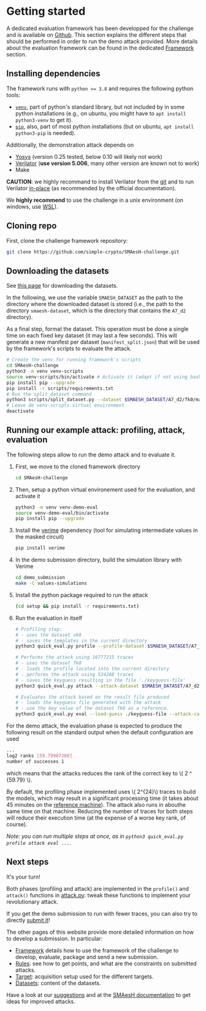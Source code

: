 # Getting started

A dedicated evaluation framework has been developped for the challenge and is
available on [Github](https://github.com/simple-crypto/SMAesH-challenge). This
section explains the different steps that should be performed in order to run
the demo attack provided. More details about the evaluation framework can be
found in the dedicated [Framework](./framework.md) section.

## Installing dependencies

The framework runs with `python >= 3.8` and requires the following python tools:
- [`venv`](https://docs.python.org/3/library/venv.html), part of python's
  standard library, but not included by in some python installations
  (e.g., on ubuntu, you might have to `apt install python3-venv` to get it). 
- [`pip`](https://pip.pypa.io/en/stable/installation/), also, part of most
  python installations (but on ubuntu, `apt install python3-pip` is needed).

Additionally, the demonstration attack depends on
* [Yosys](https://yosyshq.net/yosys/) (version 0.25 tested, below 0.10 will likely not work)
* [Verilator](https://veripool.org/guide/latest/install.html#git-quick-install) (**use version 5.006**, many other version are known not to work)
* Make

**CAUTION**: we highly recommand to install Verilator from the
[git](https://github.com/verilator/verilator) and to run Verilator
[in-place](https://veripool.org/guide/latest/install.html#run-in-place-from-verilator-root) (as recommended by the official documentation).

We **highly recommend** to use the challenge in a unix environment (on windows,
use [WSL](https://learn.microsoft.com/en-us/windows/wsl/install)).

## Cloning repo

First, clone the challenge framework repository:
```bash
git clone https://github.com/simple-crypto/SMAesH-challenge.git
```

## Downloading the datasets

See [this page](./datasets_download.md) for downloading the datasets.

In the following, we use the variable `SMAESH_DATASET` as the path to the directory where the
downloaded dataset is stored (i.e., the path to the directory `smaesh-dataset`,
which is the directory that contains the `A7_d2` directory). 

As a final step, format the dataset.
This operation must be done a single time on each fixed key dataset (it may last a few seconds).
This will generate a new manifest per dataset (`manifest_split.json`) that will be used by the framework's scripts to evaluate the attack.
```bash
# Create the venv for running framework's scripts
cd SMAesH-challenge
python3 -m venv venv-scripts
source venv-scripts/bin/activate # Activate it (adapt if not using bash shell)
pip install pip --upgrade 
pip install -r scripts/requirements.txt
# Run the split_dataset command
python3 scripts/split_dataset.py --dataset $SMAESH_DATASET/A7_d2/fk0/manifest.json 
# Leave de venv-scripts virtual environment
deactivate
```

## Running our example attack: profiling, attack, evaluation

The following steps allow to run the demo attack and to evaluate it.  

1. First, we move to the cloned framework directory
    ```bash
    cd SMAesH-challenge
    ```
1. Then, setup a python virtual environement used for the evaluation, and activate it
    ```bash
    python3 -m venv venv-demo-eval
    source venv-demo-eval/bin/activate
    pip install pip --upgrade 
    ```
1. Install the [verime](https://github.com/simple-crypto/verime) dependency (tool for simulating intermediate values in the masked circuit)
    ```bash
    pip install verime
    ```
1. In the demo submission directory, build the simulation library with Verime
    ```bash
    cd demo_submission
    make -C values-simulations 
    ```
1. Install the python package required to run the attack
    ```bash
    (cd setup && pip install -r requirements.txt)
    ```
1. Run the evaluation in itself 
    ```bash
    # Profiling step:
    # - uses the dataset vk0
    # - saves the templates in the current directory
    python3 quick_eval.py profile --profile-dataset $SMAESH_DATASET/A7_d2/vk0/manifest.json --attack-case A7_d2 --save-profile .
    
    # Performs the attack using 16777215 traces 
    # - uses the dataset fk0
    # - loads the profile located into the current directory
    # - performs the attack using 524288 traces
    # - saves the keyguess resulting in the file './keyguess-file'
    python3 quick_eval.py attack --attack-dataset $SMAESH_DATASET/A7_d2/fk0/manifest_split.json --attack-case A7_d2 --load-profile . --save-guess ./keyguess-file --n-attack-traces 16777216

    # Evaluates the attack based on the result file produced
    # - loads the keyguess file generated with the attack
    # - use the key value of the dataset fk0 as a reference.
    python3 quick_eval.py eval --load-guess ./keyguess-file --attack-case A7_d2 --attack-dataset $SMAESH_DATASET/A7_d2/fk0/manifest_split.json
    ```
For the demo attack, the evaluation phase is expected to 
produce the following result on the standard output when the default configuration are used
```bash
...
log2 ranks [59.79907288]
number of successes 1
```
which means that the attacks reduces the rank of the correct key to \\( 2 ^
{59.79} \\).

By default, the profiling phase implemented uses \\( 2^{24}\\)
traces to build the models, which may result in a significant
processing time (it takes about 45 minutes on the [reference machine](./rules.html#evaluation-limits)).
The attack also runs in abouthe same time on that machine.
Reducing the number of traces for both steps will reduce their execution time
(at the expense of a worse key rank, of course).

*Note: you can run multiple steps at once, as in `python3 quick_eval.py profile attack eval ...`.*

## Next steps

It's your turn!

Both phases (profiling and attack) are implemented in the `profile()` and
`attack()` functions in
[attack.py](https://github.com/simple-crypto/SMAesH-challenge/blob/main/demo_submission/attack.py):
tweak these functions to implement your revolutionary attack.

If you get the demo submission to run with fewer traces, you can also try to directly [submit it](./submission.md)!

The other pages of this website provide more detailed information on how to
develop a submission. In particular: 

* [Framework](./framework.md) details how to use the framework of the challenge to develop, evaluate, package and send a new submission. 
* [Rules](./rules.md): see how to get points, and what are the constraints on submitted attacks.
* [Target](./targets.md): acquisition setup used for the different targets. 
* [Datasets](./datasets.md): content of the datasets.

Have a look at our [suggestions](./introduction.md#attack-ideas) and at the
[SMAesH documentation](https://simple-crypto.org/activities/smaesh) to get
ideas for improved attacks.

